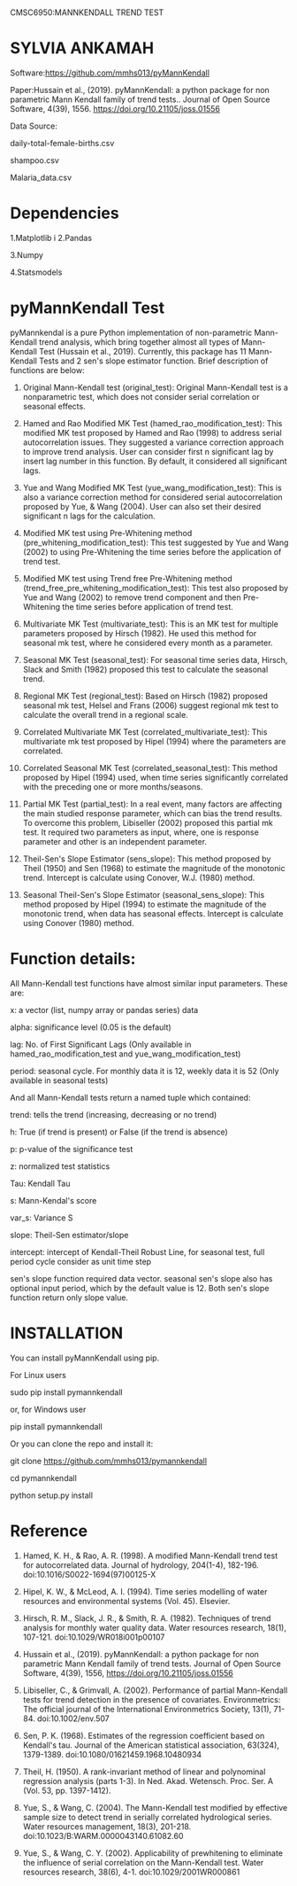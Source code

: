 #
 CMSC6950:MANNKENDALL TREND TEST

# SYLVIA ANKAMAH

Software:https://github.com/mmhs013/pyMannKendall

Paper:Hussain et al., (2019). pyMannKendall: a python package for non parametric Mann Kendall family of trend tests.. Journal of Open Source Software, 4(39), 1556. https://doi.org/10.21105/joss.01556

Data Source:

daily-total-female-births.csv

shampoo.csv

Malaria_data.csv


# Dependencies

1.Matplotlib
i
2.Pandas

3.Numpy

4.Statsmodels

# pyMannKendall Test

pyMannkendal is a pure Python implementation of non-parametric Mann-Kendall trend analysis, which bring together almost all types of Mann-Kendall Test (Hussain et al., 2019). Currently, this package has 11 Mann-Kendall Tests and 2 sen's slope estimator function. Brief description of functions are below:

1. Original Mann-Kendall test (original_test): Original Mann-Kendall test is a nonparametric test, which does not consider serial correlation or seasonal effects.

2. Hamed and Rao Modified MK Test (hamed_rao_modification_test): This modified MK test proposed by Hamed and Rao (1998) to address serial autocorrelation issues. They suggested a variance correction approach to improve trend analysis. User can consider first n significant lag by insert lag number in this function. By default, it considered all significant lags.

3. Yue and Wang Modified MK Test (yue_wang_modification_test): This is also a variance correction method for considered serial autocorrelation proposed by Yue, & Wang (2004). User can also set their desired significant n lags for the calculation.

4. Modified MK test using Pre-Whitening method (pre_whitening_modification_test): This test suggested by Yue and Wang (2002) to using Pre-Whitening the time series before the application of trend test.

5. Modified MK test using Trend free Pre-Whitening method (trend_free_pre_whitening_modification_test): This test also proposed by Yue and Wang (2002) to remove trend component and then Pre-Whitening the time series before application of trend test.

6. Multivariate MK Test (multivariate_test): This is an MK test for multiple parameters proposed by Hirsch (1982). He used this method for seasonal mk test, where he considered every month as a parameter.

7. Seasonal MK Test (seasonal_test): For seasonal time series data, Hirsch, Slack and Smith (1982) proposed this test to calculate the seasonal trend.

8. Regional MK Test (regional_test): Based on Hirsch (1982) proposed seasonal mk test, Helsel and Frans (2006) suggest regional mk test to calculate the overall trend in a regional scale.

9. Correlated Multivariate MK Test (correlated_multivariate_test): This multivariate mk test proposed by Hipel (1994) where the parameters are correlated.

10. Correlated Seasonal MK Test (correlated_seasonal_test): This method proposed by Hipel (1994) used, when time series significantly correlated with the preceding one or more months/seasons.

11. Partial MK Test (partial_test): In a real event, many factors are affecting the main studied response parameter, which can bias the trend results. To overcome this problem, Libiseller (2002) proposed this partial mk test. It required two parameters as input, where, one is response parameter and other is an independent parameter.

12. Theil-Sen's Slope Estimator (sens_slope): This method proposed by Theil (1950) and Sen (1968) to estimate the magnitude of the monotonic trend. Intercept is calculate using Conover, W.J. (1980) method.

13. Seasonal Theil-Sen's Slope Estimator (seasonal_sens_slope): This method proposed by Hipel (1994) to estimate the magnitude of the monotonic trend, when data has seasonal effects. Intercept is calculate using Conover (1980) method.

# Function details:
All Mann-Kendall test functions have almost similar input parameters. These are:

x: a vector (list, numpy array or pandas series) data

alpha: significance level (0.05 is the default)

lag: No. of First Significant Lags (Only available in hamed_rao_modification_test and yue_wang_modification_test)

period: seasonal cycle. For monthly data it is 12, weekly data it is 52 (Only available in seasonal tests)


And all Mann-Kendall tests return a named tuple which contained:

trend: tells the trend (increasing, decreasing or no trend)

h: True (if trend is present) or False (if the trend is absence)

p: p-value of the significance test

z: normalized test statistics

Tau: Kendall Tau

s: Mann-Kendal's score

var_s: Variance S

slope: Theil-Sen estimator/slope

intercept: intercept of Kendall-Theil Robust Line, for seasonal test, full period cycle consider as unit time step


sen's slope function required data vector. seasonal sen's slope also has optional input period, which by the default value is 12. Both sen's slope function return only slope value.

# INSTALLATION
You can install pyMannKendall using pip.

 For Linux users

sudo pip install pymannkendall

or, for Windows user

pip install pymannkendall

Or you can clone the repo and install it:

git clone https://github.com/mmhs013/pymannkendall

cd pymannkendall

python setup.py install

# Reference
1. Hamed, K. H., & Rao, A. R. (1998). A modified Mann-Kendall trend test for autocorrelated data. Journal of hydrology, 204(1-4), 182-196. doi:10.1016/S0022-1694(97)00125-X

2. Hipel, K. W., & McLeod, A. I. (1994). Time series modelling of water resources and environmental systems (Vol. 45). Elsevier.

3. Hirsch, R. M., Slack, J. R., & Smith, R. A. (1982). Techniques of trend analysis for monthly water quality data. Water resources research, 18(1), 107-121. doi:10.1029/WR018i001p00107

4. Hussain et al., (2019). pyMannKendall: a python package for non parametric Mann Kendall family of trend tests. Journal of Open Source Software, 4(39), 1556, https://doi.org/10.21105/joss.01556

5. Libiseller, C., & Grimvall, A. (2002). Performance of partial Mann-Kendall tests for trend detection in the presence of covariates. Environmetrics: The official journal of the International Environmetrics Society, 13(1), 71-84. doi:10.1002/env.507

6. Sen, P. K. (1968). Estimates of the regression coefficient based on Kendall's tau. Journal of the American statistical association, 63(324), 1379-1389. doi:10.1080/01621459.1968.10480934

7. Theil, H. (1950). A rank-invariant method of linear and polynominal regression analysis (parts 1-3). In Ned. Akad. Wetensch. Proc. Ser. A (Vol. 53, pp. 1397-1412).

8. Yue, S., & Wang, C. (2004). The Mann-Kendall test modified by effective sample size to detect trend in serially correlated hydrological series. Water resources management, 18(3), 201-218. doi:10.1023/B:WARM.0000043140.61082.60

9. Yue, S., & Wang, C. Y. (2002). Applicability of prewhitening to eliminate the influence of serial correlation on the Mann-Kendall test. Water resources research, 38(6), 4-1. doi:10.1029/2001WR000861

